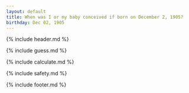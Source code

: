 ```yaml
---
layout: default
title: When was I or my baby conceived if born on December 2, 1905?
birthday: Dec 02, 1905
---
```


{% include header.md %}

{% include guess.md %}

{% include calculate.md %}

{% include safety.md %}

{% include footer.md %}




